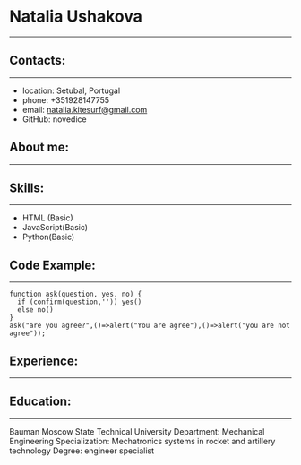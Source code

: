 # Natalia Ushakova
-------
## Contacts:
--------
* location: Setubal, Portugal
* phone: +351928147755
* email: natalia.kitesurf@gmail.com
* GitHub: novedice

## About me:
-------

## Skills:
---------
* HTML (Basic)
* JavaScript(Basic)
* Python(Basic)

## Code Example:
------
```
function ask(question, yes, no) {
  if (confirm(question,'')) yes()
  else no()
}
ask("are you agree?",()=>alert("You are agree"),()=>alert("you are not agree"));
```

## Experience:
--------

## Education:
-------------
Bauman Moscow State Technical University
Department: Mechanical Engineering 
Specialization: Mechatronics systems in rocket and artillery technology
Degree: engineer specialist


